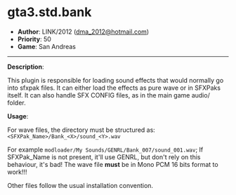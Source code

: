 gta3.std.bank
=========================================================================
 + __Author__:   LINK/2012 (<dma_2012@hotmail.com>)
 + __Priority__: 50
 + __Game__: San Andreas

*************************************************************************

__Description__:

 This plugin is responsible for loading sound effects that would normally go into sfxpak files.
 It can either load the effects as pure wave or in SFXPaks itself.
 It can also handle SFX CONFIG files, as in the main game audio/ folder.
 

__Usage__:

 For wave files, the directory must be structured as: `<SFXPak_Name>/Bank_<X>/sound_<Y>.wav `

 For example `modloader/My Sounds/GENRL/Bank_007/sound_001.wav`;
 If SFXPak_Name is not present, it'll use GENRL, but don't rely on this behaviour, it's bad! The wave file **must** be in Mono PCM 16 bits format to work!!!
 
 Other files follow the usual installation convention.

